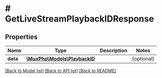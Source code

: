 # # GetLiveStreamPlaybackIDResponse

## Properties

Name | Type | Description | Notes
------------ | ------------- | ------------- | -------------
**data** | [**\MuxPhp\Models\PlaybackID**](.md) |  | [optional]

[[Back to Model list]](../../README.md#models) [[Back to API list]](../../README.md#endpoints) [[Back to README]](../../README.md)
